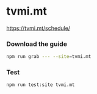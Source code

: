 # tvmi.mt

https://tvmi.mt/schedule/

### Download the guide

```sh
npm run grab --- --site=tvmi.mt
```

### Test

```sh
npm run test:site tvmi.mt
```
